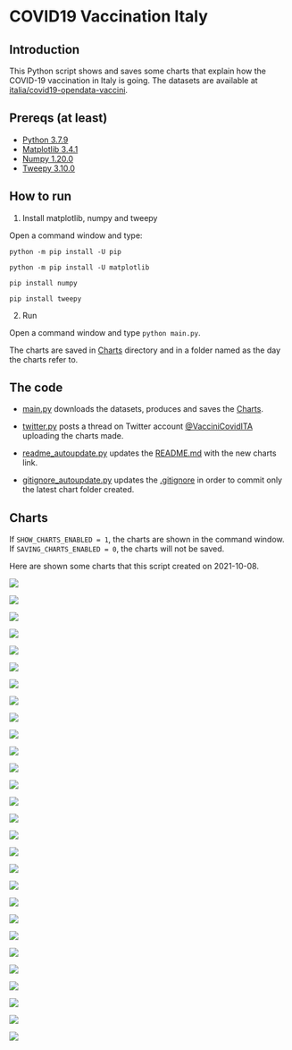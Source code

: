 # COVID19 Vaccination Italy

## Introduction

This Python script shows and saves some charts that explain how the COVID-19 vaccination in Italy is going. The datasets are available at [italia/covid19-opendata-vaccini](https://github.com/italia/covid19-opendata-vaccini).

## Prereqs (at least)
* [Python 3.7.9](https://www.python.org/) 
* [Matplotlib 3.4.1](https://pypi.org/project/matplotlib/)
* [Numpy 1.20.0](https://numpy.org/)
* [Tweepy 3.10.0](https://docs.tweepy.org/en/latest/)

## How to run 
1. Install matplotlib, numpy and tweepy

Open a command window and type:

`python -m pip install -U pip`

`python -m pip install -U matplotlib`

`pip install numpy`

`pip install tweepy`

2. Run

Open a command window and type `python main.py`. 

The charts are saved in [Charts](https://github.com/MatteoOrlandini/COVID-19-Vaccination-Italy/tree/main/Charts) directory and in a folder named as the day the charts refer to.

## The code

* [main.py](https://github.com/MatteoOrlandini/COVID-19-Vaccination-Italy/blob/main/main.py) downloads the datasets, produces and saves the [Charts](https://github.com/MatteoOrlandini/COVID-19-Vaccination-Italy/tree/main/Charts).

* [twitter.py](https://github.com/MatteoOrlandini/COVID-19-Vaccination-Italy/blob/main/twitter.py) posts a thread on Twitter account [@VacciniCovidITA](https://twitter.com/VacciniCovidITA) uploading the charts made.

* [readme_autoupdate.py](https://github.com/MatteoOrlandini/COVID-19-Vaccination-Italy/blob/main/readme_autoupdate.py) updates the [README.md](https://github.com/MatteoOrlandini/COVID-19-Vaccination-Italy/blob/main/README.md) with the new charts link.

* [gitignore_autoupdate.py](https://github.com/MatteoOrlandini/COVID-19-Vaccination-Italy/blob/main/readme_autoupdate.py) updates the [.gitignore](https://github.com/MatteoOrlandini/COVID-19-Vaccination-Italy/blob/main/.gitignore) in order to commit only the latest chart folder created.


## Charts
If `SHOW_CHARTS_ENABLED = 1`, the charts are shown in the command window. If `SAVING_CHARTS_ENABLED = 0`, the charts will not be saved.

Here are shown some charts that this script created on 2021-10-08.

![](https://github.com/MatteoOrlandini/COVID-19-Vaccination-Italy/blob/main/Charts/2021-10-08/2021-10-08-area-dosi_consegnate.png)

![](https://github.com/MatteoOrlandini/COVID-19-Vaccination-Italy/blob/main/Charts/2021-10-08/2021-10-08-area-dosi_somministrate.png)

![](https://github.com/MatteoOrlandini/COVID-19-Vaccination-Italy/blob/main/Charts/2021-10-08/2021-10-08-area-percentuale_somministrazione.png)

![](https://github.com/MatteoOrlandini/COVID-19-Vaccination-Italy/blob/main/Charts/2021-10-08/2021-10-08-fascia_anagrafica-dose_aggiuntiva.png)

![](https://github.com/MatteoOrlandini/COVID-19-Vaccination-Italy/blob/main/Charts/2021-10-08/2021-10-08-fascia_anagrafica-pregressa_infezione.png)

![](https://github.com/MatteoOrlandini/COVID-19-Vaccination-Italy/blob/main/Charts/2021-10-08/2021-10-08-fascia_anagrafica-prima_dose.png)

![](https://github.com/MatteoOrlandini/COVID-19-Vaccination-Italy/blob/main/Charts/2021-10-08/2021-10-08-fascia_anagrafica-seconda_dose.png)

![](https://github.com/MatteoOrlandini/COVID-19-Vaccination-Italy/blob/main/Charts/2021-10-08/2021-10-08-fascia_anagrafica-sesso_femminile.png)

![](https://github.com/MatteoOrlandini/COVID-19-Vaccination-Italy/blob/main/Charts/2021-10-08/2021-10-08-fascia_anagrafica-sesso_maschile-sesso_femminile.png)

![](https://github.com/MatteoOrlandini/COVID-19-Vaccination-Italy/blob/main/Charts/2021-10-08/2021-10-08-fascia_anagrafica-sesso_maschile.png)

![](https://github.com/MatteoOrlandini/COVID-19-Vaccination-Italy/blob/main/Charts/2021-10-08/2021-10-08-fascia_anagrafica-totale.png)

![](https://github.com/MatteoOrlandini/COVID-19-Vaccination-Italy/blob/main/Charts/2021-10-08/2021-10-08-giorni-dosi_giornaliere.png)

![](https://github.com/MatteoOrlandini/COVID-19-Vaccination-Italy/blob/main/Charts/2021-10-08/2021-10-08-giorni-dosi_totali.png)

![](https://github.com/MatteoOrlandini/COVID-19-Vaccination-Italy/blob/main/Charts/2021-10-08/2021-10-08-giorni-fascia_anagrafica-12-19.png)

![](https://github.com/MatteoOrlandini/COVID-19-Vaccination-Italy/blob/main/Charts/2021-10-08/2021-10-08-giorni-fascia_anagrafica-20-29.png)

![](https://github.com/MatteoOrlandini/COVID-19-Vaccination-Italy/blob/main/Charts/2021-10-08/2021-10-08-giorni-fascia_anagrafica-30-39.png)

![](https://github.com/MatteoOrlandini/COVID-19-Vaccination-Italy/blob/main/Charts/2021-10-08/2021-10-08-giorni-fascia_anagrafica-40-49.png)

![](https://github.com/MatteoOrlandini/COVID-19-Vaccination-Italy/blob/main/Charts/2021-10-08/2021-10-08-giorni-fascia_anagrafica-50-59.png)

![](https://github.com/MatteoOrlandini/COVID-19-Vaccination-Italy/blob/main/Charts/2021-10-08/2021-10-08-giorni-fascia_anagrafica-60-69.png)

![](https://github.com/MatteoOrlandini/COVID-19-Vaccination-Italy/blob/main/Charts/2021-10-08/2021-10-08-giorni-fascia_anagrafica-70-79.png)

![](https://github.com/MatteoOrlandini/COVID-19-Vaccination-Italy/blob/main/Charts/2021-10-08/2021-10-08-giorni-fascia_anagrafica-80-89.png)

![](https://github.com/MatteoOrlandini/COVID-19-Vaccination-Italy/blob/main/Charts/2021-10-08/2021-10-08-giorni-fascia_anagrafica-90+.png)

![](https://github.com/MatteoOrlandini/COVID-19-Vaccination-Italy/blob/main/Charts/2021-10-08/2021-10-08-giorni-fornitore-Janssen.png)

![](https://github.com/MatteoOrlandini/COVID-19-Vaccination-Italy/blob/main/Charts/2021-10-08/2021-10-08-giorni-fornitore-Moderna.png)

![](https://github.com/MatteoOrlandini/COVID-19-Vaccination-Italy/blob/main/Charts/2021-10-08/2021-10-08-giorni-fornitore-Pfizer-BioNTech.png)

![](https://github.com/MatteoOrlandini/COVID-19-Vaccination-Italy/blob/main/Charts/2021-10-08/2021-10-08-giorni-fornitore-Vaxzevria%20(AstraZeneca).png)

![](https://github.com/MatteoOrlandini/COVID-19-Vaccination-Italy/blob/main/Charts/2021-10-08/2021-10-08-giorni-prima_dose-seconda_dose-barre.png)

![](https://github.com/MatteoOrlandini/COVID-19-Vaccination-Italy/blob/main/Charts/2021-10-08/2021-10-08-giorni-prima_dose-seconda_dose.png)

